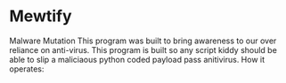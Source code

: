 # Mewtify
Malware Mutation
This program was built to bring awareness to our over reliance on anti-virus. This program is built so any script kiddy should be able to slip a maliciaous python coded payload pass anitivirus.  How it operates:

